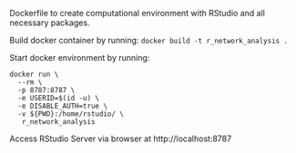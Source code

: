 Dockerfile to create computational environment with RStudio and all necessary packages.

Build docker container by running: 
`docker build -t r_network_analysis .`

Start docker environment by running:

    docker run \
      --rm \
      -p 8787:8787 \
      -e USERID=$(id -u) \
      -e DISABLE_AUTH=true \
      -v ${PWD}:/home/rstudio/ \
       r_network_analysis

Access RStudio Server via browser at
http://localhost:8787